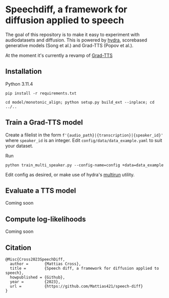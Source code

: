 # Speechdiff, a framework for diffusion applied to speech

The goal of this repository is to make it easy to experiment with audiodatasets and diffusion. This is powered by [hydra](https://hydra.cc/docs/intro/https://hydra.cc/), scorebased generative models (Song et al.) and Grad-TTS (Popov et al.).

At the moment it's currently a revamp of [Grad-TTS](https://github.com/huawei-noah/Speech-Backbones/tree/main/Grad-TTS)

## Installation

Python 3.11.4

```
pip install -r requirements.txt
```

```
cd model/monotonic_align; python setup.py build_ext --inplace; cd ../..
```

## Train a Grad-TTS model

Create a filelist in the form `f'{audio_path}|{transcription}|{speaker_id}'` where `speaker_id` is an integer. Edit `config/data/data_example.yaml` to suit your dataset.

Run
```
python train_multi_speaker.py --config-name=config +data=data_example
```

Edit config as desired, or make use of hydra's [multirun](https://hydra.cc/docs/1.0/tutorials/basic/running_your_app/multi-run/#internaldocs-banner) utility.

## Evaluate a TTS model

Coming soon

## Compute log-likelihoods

Coming soon

## Citation

```
@Misc{Cross2023SpeechDiff,
  author =       {Mattias Cross},
  title =        {Speech diff, a framework for diffusion applied to speech},
  howpublished = {Github},
  year =         {2023},
  url =          {https://github.com/Mattias421/speech-diff}
}
```
